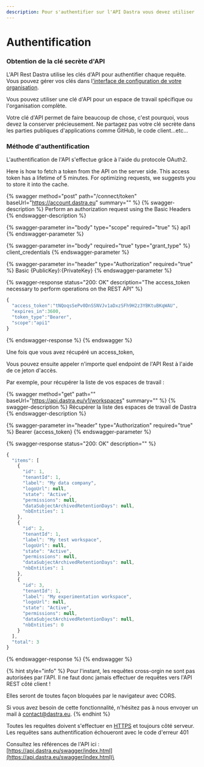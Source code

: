 ```yaml
---
description: Pour s'authentifier sur l'API Dastra vous devez utiliser
---
```


# Authentification

### Obtention de la clé secrète d'API

L'API Rest Dastra utilise les clés d'API pour authentifier chaque requête. Vous pouvez gérer vos clés dans l['interface de configuration de votre organisation](https://app.dastra.eu/general-settings/api).&#x20;

Vous pouvez utiliser une clé d'API pour un espace de travail spécifique ou l'organisation complète.

Votre clé d'API permet de faire beaucoup de chose, c'est pourquoi, vous devez la conserver précieusement. Ne partagez pas votre clé secrète dans les parties publiques d'applications comme GitHub, le code client...etc...

### Méthode d'authentification

L'authentification de l'API s'effectue grâce à l'aide du protocole OAuth2.&#x20;

Here is how to fetch a token from the API on the server side. This access token has a lifetime of 5 minutes. For optimizing requests, we suggests you to store it into the cache.

{% swagger method="post" path="/connect/token" baseUrl="https://account.dastra.eu" summary="" %}
{% swagger-description %}
Perform an authorization request using the Basic Headers
{% endswagger-description %}

{% swagger-parameter in="body" type="scope" required="true" %}
api1
{% endswagger-parameter %}

{% swagger-parameter in="body" required="true" type="grant_type" %}
client_credentials
{% endswagger-parameter %}

{% swagger-parameter in="header" type="Authorization" required="true" %}
Basic {PublicKey}:{PrivateKey}
{% endswagger-parameter %}

{% swagger-response status="200: OK" description="The access_token necessary to perform operations on the REST API" %}
```javascript
{
  "access_token":"tNQoqsSePv0DnSSNVJv1aDxzSFh9H2z3YBKtuBKqWAU",
  "expires_in":3600,
  "token_type":"Bearer",
  "scope":"api1"
}
```
{% endswagger-response %}
{% endswagger %}

Une fois que vous avez récupéré un access\_token,

Vous pouvez ensuite appeler n'importe quel endpoint de l'API Rest à l'aide de ce jeton d'accès.&#x20;

Par exemple, pour récupérer la liste de vos espaces de travail :

{% swagger method="get" path="" baseUrl="https://api.dastra.eu/v1/workspaces" summary="" %}
{% swagger-description %}
Récupérer la liste des espaces de travail de Dastra
{% endswagger-description %}

{% swagger-parameter in="header" type="Authorization" required="true" %}
Bearer {access_token}
{% endswagger-parameter %}

{% swagger-response status="200: OK" description="" %}
```javascript
{
  "items": [
    {
      "id": 1,
      "tenantId": 1,
      "label": "My data company",
      "logoUrl": null,
      "state": "Active",
      "permissions": null,
      "dataSubjectArchivedRetentionDays": null,
      "nbEntities": 1
    },
    {
      "id": 2,
      "tenantId": 1,
      "label": "My test workspace",
      "logoUrl": null,
      "state": "Active",
      "permissions": null,
      "dataSubjectArchivedRetentionDays": null,
      "nbEntities": 1
    },
    {
      "id": 3,
      "tenantId": 1,
      "label": "My experimentation workspace",
      "logoUrl": null,
      "state": "Active",
      "permissions": null,
      "dataSubjectArchivedRetentionDays": null,
      "nbEntities": 0
    }
  ],
  "total": 3
}
```
{% endswagger-response %}
{% endswagger %}



{% hint style="info" %}
Pour l'instant, les requêtes cross-orgin ne sont pas autorisées par l'API. Il ne faut donc jamais effectuer de requêtes vers l'API REST côté client !&#x20;

Elles seront de toutes façon bloquées par le navigateur avec CORS.

Si vous avez besoin de cette fonctionnalité, n'hésitez pas à nous envoyer un mail à [contact@dastra.eu](mailto:contact@dastra.eu).
{% endhint %}

Toutes les requêtes doivent s'effectuer en [HTTPS](http://en.wikipedia.org/wiki/HTTP\_Secure) et toujours côté serveur. Les requêtes sans authentification échoueront avec le code d'erreur 401

Consultez les références de l'API ici : [https://api.dastra.eu/swagger/index.html](https://api.dastra.eu/swagger/index.html)\
